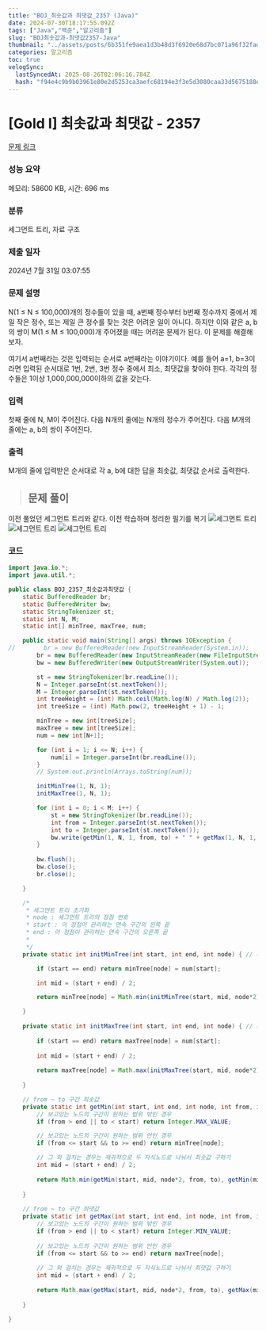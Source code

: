 ```yaml
---
title: "BOJ_최솟값과 최댓값_2357 (Java)"
date: 2024-07-30T18:17:55.092Z
tags: ["Java","백준","알고리즘"]
slug: "BOJ최솟값과-최댓값2357-Java"
thumbnail: "../assets/posts/6b351fe9aea1d3b48d3f6920e68d7bc071a96f32fad5412887c54c36d0e7cdb5.png"
categories: 알고리즘
toc: true
velogSync:
  lastSyncedAt: 2025-08-26T02:06:16.784Z
  hash: "f94e4c9b9b03961e80e2d5253ca3aefc68194e3f3e5d3080caa33d5675188e70"
---
```


# [Gold I] 최솟값과 최댓값 - 2357 

[문제 링크](https://www.acmicpc.net/problem/2357) 

### 성능 요약

메모리: 58600 KB, 시간: 696 ms

### 분류

세그먼트 트리, 자료 구조

### 제출 일자

2024년 7월 31일 03:07:55

### 문제 설명

<p>N(1 ≤ N ≤ 100,000)개의 정수들이 있을 때, a번째 정수부터 b번째 정수까지 중에서 제일 작은 정수, 또는 제일 큰 정수를 찾는 것은 어려운 일이 아니다. 하지만 이와 같은 a, b의 쌍이 M(1 ≤ M ≤ 100,000)개 주어졌을 때는 어려운 문제가 된다. 이 문제를 해결해 보자.</p>

<p>여기서 a번째라는 것은 입력되는 순서로 a번째라는 이야기이다. 예를 들어 a=1, b=3이라면 입력된 순서대로 1번, 2번, 3번 정수 중에서 최소, 최댓값을 찾아야 한다. 각각의 정수들은 1이상 1,000,000,000이하의 값을 갖는다.</p>

### 입력 

 <p>첫째 줄에 N, M이 주어진다. 다음 N개의 줄에는 N개의 정수가 주어진다. 다음 M개의 줄에는 a, b의 쌍이 주어진다.</p>

### 출력 

M개의 줄에 입력받은 순서대로 각 a, b에 대한 답을 최솟값, 최댓값 순서로 출력한다.
 
>  ## 문제 풀이

이전 풀었던 세그먼트 트리와 같다. 이전 학습하며 정리한 필기를 복기
![세그먼트 트리](/assets/posts/6b351fe9aea1d3b48d3f6920e68d7bc071a96f32fad5412887c54c36d0e7cdb5.png)
![세그먼트 트리](/assets/posts/afe99fe7a4dfff59e4b244cdede1ea15869f2c29281e8763bf4622e878c7e2db.png)
![세그먼트 트리](/assets/posts/8b9446db86a29951f12675f8167b6b1585ff1d17bb51322cb632175978d13c32.png)

### 코드
```java
import java.io.*;
import java.util.*;

public class BOJ_2357_최솟값과최댓값 {
	static BufferedReader br;
	static BufferedWriter bw;
	static StringTokenizer st;
	static int N, M;
	static int[] minTree, maxTree, num;

	public static void main(String[] args) throws IOException {
//        br = new BufferedReader(new InputStreamReader(System.in));
		br = new BufferedReader(new InputStreamReader(new FileInputStream("input.txt")));
		bw = new BufferedWriter(new OutputStreamWriter(System.out));

		st = new StringTokenizer(br.readLine());
		N = Integer.parseInt(st.nextToken());
		M = Integer.parseInt(st.nextToken());
		int treeHeight = (int) Math.ceil(Math.log(N) / Math.log(2));
		int treeSize = (int) Math.pow(2, treeHeight + 1) - 1;

		minTree = new int[treeSize];
		maxTree = new int[treeSize];
		num = new int[N+1];

		for (int i = 1; i <= N; i++) {
			num[i] = Integer.parseInt(br.readLine());
		}
		// System.out.println(Arrays.toString(num));

		initMinTree(1, N, 1);
		initMaxTree(1, N, 1);

		for (int i = 0; i < M; i++) {
			st = new StringTokenizer(br.readLine());
			int from = Integer.parseInt(st.nextToken());
			int to = Integer.parseInt(st.nextToken());
			bw.write(getMin(1, N, 1, from, to) + " " + getMax(1, N, 1, from, to) + "\n");
		}
		
        bw.flush();
        bw.close();
        br.close();

	}

	/*
	 * 세그먼트 트리 초기화 
	 * node : 세그먼트 트리의 정점 번호 
	 * start : 이 정점이 관리하는 연속 구간의 왼쪽 끝 
	 * end : 이 정점이 관리하는 연속 구간의 오른쪽 끝
	 * 
	 */
	private static int initMinTree(int start, int end, int node) { // 최솟값 트리

		if (start == end) return minTree[node] = num[start];

		int mid = (start + end) / 2;

		return minTree[node] = Math.min(initMinTree(start, mid, node*2), initMinTree(mid + 1, end, node*2 + 1));

	}
	
	private static int initMaxTree(int start, int end, int node) { // 최댓값 트리
		
		if (start == end) return maxTree[node] = num[start];
		
		int mid = (start + end) / 2;
		
		return maxTree[node] = Math.max(initMaxTree(start, mid, node*2), initMaxTree(mid + 1, end, node*2 + 1));
		
	}

	// from ~ to 구간 최솟값
	private static int getMin(int start, int end, int node, int from, int to) {
		// 보고있는 노드의 구간이 원하는 범위 밖인 경우
		if (from > end || to < start) return Integer.MAX_VALUE;

		// 보고있는 노드의 구간이 원하는 범위 안인 경우
		if (from <= start && to >= end) return minTree[node];

		// 그 외 걸치는 경우는 재귀적으로 두 자식노드로 나눠서 최솟값 구하기
		int mid = (start + end) / 2;
		
		return Math.min(getMin(start, mid, node*2, from, to), getMin(mid + 1, end, node*2 + 1, from, to));
	
	}
	
	// from ~ to 구간 최댓값
	private static int getMax(int start, int end, int node, int from, int to) {
		// 보고있는 노드의 구간이 원하는 범위 밖인 경우
		if (from > end || to < start) return Integer.MIN_VALUE;
		
		// 보고있는 노드의 구간이 원하는 범위 안인 경우
		if (from <= start && to >= end) return maxTree[node];
		
		// 그 외 걸치는 경우는 재귀적으로 두 자식노드로 나눠서 최댓값 구하기
		int mid = (start + end) / 2;
		
		return Math.max(getMax(start, mid, node*2, from, to), getMax(mid + 1, end, node*2 + 1, from, to));
		
	}

}
```

